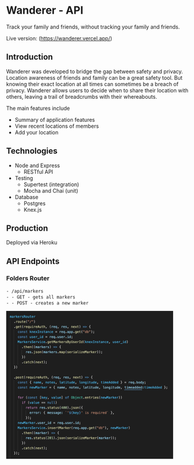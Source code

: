 # Wanderer - API

Track your family and friends, without tracking your family and friends.

Live version: (https://wanderer.vercel.app/)

## Introduction 

Wanderer was developed to bridge the gap between safety and privacy. Location awareness of friends and family can be a great safety tool. But knowing their exact location at all times can sometimes be a breach of privacy. Wanderer allows users to decide when to share their location with others, leaving a trail of breadcrumbs with their whereabouts.

The main features include 
* Summary of application features 
* View recent locations of members 
* Add your location


## Technologies

* Node and Express  
  * RESTful API 
* Testing 
  * Supertest (integration) 
  * Mocha and Chai (unit)
* Database 
  * Postgres
  * Knex.js 
  
## Production 

Deployed via Heroku

## API Endpoints


### Folders Router
```
- /api/markers
- - GET - gets all markers 
- - POST - creates a new marker
```

<img src="./images/router.jpeg" alt="wanderer login page" width="450" >
